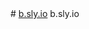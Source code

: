 <title>b.sly.io</title>
<head>
<style>
img {
  border-radius: 50%;
}
</style>
<style>
body {
  background-image: url('b.sly.io.gif');
  background-repeat: no-repeat;
  background-attachment: fixed; 
  background-size: 100% 100%;
}
</style>
</head>
# <a href="https://b.sly.io">b.sly.io</a>
b.sly.io
